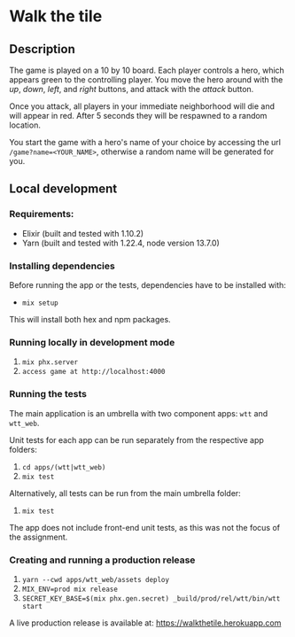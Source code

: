 # Walk the tile

## Description

The game is played on a 10 by 10 board. Each player controls a hero, which appears green to the controlling player.
You move the hero around with the _up_, _down_, _left_, and _right_ buttons, and attack with the _attack_ button.

Once you attack, all players in your immediate neighborhood will die and will appear in red. After 5 seconds they will be 
respawned to a random location.

You start the game with a hero's name of your choice by accessing the url `/game?name=<YOUR_NAME>`, otherwise a random
name will be generated for you.

## Local development

### Requirements:

* Elixir (built and tested with 1.10.2)
* Yarn (built and tested with 1.22.4, node version 13.7.0)

### Installing dependencies

Before running the app or the tests, dependencies have to be installed with:

* `mix setup`

This will install both hex and npm packages.

### Running locally in development mode

1. `mix phx.server`
1. `access game at http://localhost:4000`

### Running the tests

The main application is an umbrella with two component apps: `wtt` and `wtt_web`.

Unit tests for each app can be run separately from the respective app folders:

1. `cd apps/(wtt|wtt_web)`
1. `mix test`

Alternatively, all tests can be run from the main umbrella folder:

1. `mix test`

The app does not include front-end unit tests, as this was not the focus of the assignment.

### Creating and running a production release

1. `yarn --cwd apps/wtt_web/assets deploy`
1. `MIX_ENV=prod mix release`
1. `SECRET_KEY_BASE=$(mix phx.gen.secret) _build/prod/rel/wtt/bin/wtt start`

A live production release is available at: https://walkthetile.herokuapp.com

 